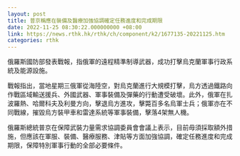 ```yaml
---
layout: post
title: 普京稱應在裝備及醫療加強協調確定任務進度和完成期限
date: 2022-11-25 08:30:22.000000000 +08:00
link: https://news.rthk.hk/rthk/ch/component/k2/1677135-20221125.htm
categories: rthk
---
```


俄羅斯國防部發表戰報，指俄軍的遠程精準制導武器，成功打擊烏克蘭軍事行政系統及能源設施。

戰報指出，當地星期三俄軍從海陸空，對烏克蘭進行大規模打擊，烏方透過鐵路向作戰區域輸送援兵、外國武器、軍事裝備及彈藥的行動遭受破壞。此外，俄軍在扎波羅熱、哈爾科夫及利曼方向，擊退烏方進攻，擊斃百多名烏軍士兵；俄軍亦在不同戰線，摧毀烏方裝甲車和雷達系統等軍事裝備，擊落4架無人機。

俄羅斯總統普京在保障武裝力量需求協調委員會會議上表示，目前毋須採取額外措施，但應該在軍服、裝備、醫療服務、津貼等方面加強協調，確定任務進度和完成期限，保障特別軍事行動的全部必要條件。
